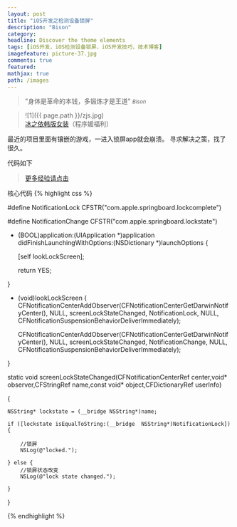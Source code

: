 ```yaml
---
layout: post
title: "iOS开发之检测设备锁屏"
description: "Bison"
category: 
headline: Discover the theme elements
tags: [iOS开发，iOS检测设备锁屏，iOS开发技巧，技术博客]
imagefeature: picture-37.jpg
comments: true
featured: 
mathjax: true
path: /images
---
```


>&quot;身体是革命的本钱，多锻炼才是王道&quot;
><small><cite title="Plato">Bison</cite></small>

>![1]({{ page.path }}/zjs.jpg)<br>
>[冰之依韩版女装](http://allluckly.taobao.com/)（程序媛福利）

最近的项目里面有镶嵌的游戏，一进入锁屏app就会崩溃。
寻求解决之策，找了很久。

代码如下<br>

 > [更多经验请点击](http://www.allluckly.cn/) 

核心代码
{% highlight css %}


#define NotificationLock CFSTR("com.apple.springboard.lockcomplete")

#define NotificationChange CFSTR("com.apple.springboard.lockstate")

- (BOOL)application:(UIApplication *)application didFinishLaunchingWithOptions:(NSDictionary *)launchOptions {

    
    [self lookLockScreen];

    return YES;
    
}

- (void)lookLockScreen
{
    CFNotificationCenterAddObserver(CFNotificationCenterGetDarwinNotifyCenter(), NULL, screenLockStateChanged, NotificationLock, NULL, CFNotificationSuspensionBehaviorDeliverImmediately);

    CFNotificationCenterAddObserver(CFNotificationCenterGetDarwinNotifyCenter(), NULL, screenLockStateChanged, NotificationChange, NULL, CFNotificationSuspensionBehaviorDeliverImmediately);


}

static void screenLockStateChanged(CFNotificationCenterRef center,void* observer,CFStringRef name,const void* object,CFDictionaryRef userInfo)

{

    NSString* lockstate = (__bridge NSString*)name;

    if ([lockstate isEqualToString:(__bridge  NSString*)NotificationLock]) {

        //锁屏
        NSLog(@"locked.");

    } else {
        //锁屏状态改变
        NSLog(@"lock state changed.");

    }

}

{% endhighlight %}






